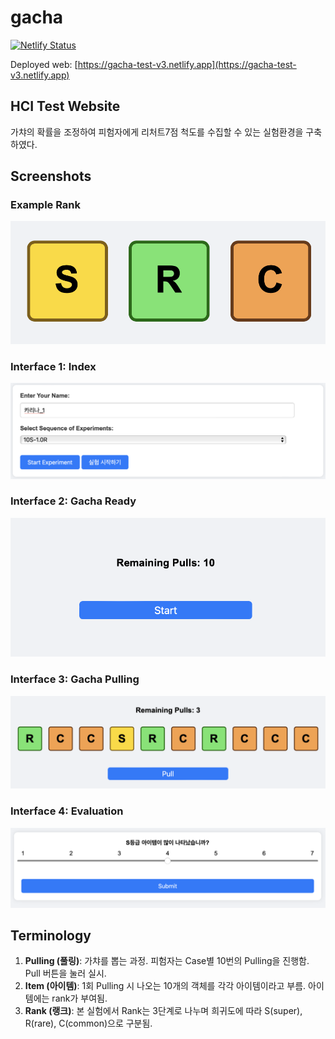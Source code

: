 <!-- # gacha
deployed web : https://gacha-test-v3.netlify.app

HCI test website입니다.

[이미지경로]
./img/example_rank.png
./img/interface_1_index.png
./img/interface_2_gacha_ready.png
./img/interface_3_gacha_pulling.png
./img/interface_4_evaluation.png


가챠의 확률을 조정하여 피험자에게 리처트7점 척도를 수집할수있는 실험환경을 구축하였다. -->

# gacha

<!-- [![Netlify Status](https://api.netlify.com/api/v1/badges/YOUR_BADGE_ID/deploy-status)](https://gacha-test-v3.netlify.app) -->

[![Netlify Status](https://api.netlify.com/api/v1/badges/3679aa29-600c-43b0-afda-93a6155dab27/deploy-status)](https://app.netlify.com/sites/gacha-test-v3/deploys)

Deployed web: [https://gacha-test-v3.netlify.app](https://gacha-test-v3.netlify.app)

## HCI Test Website

가챠의 확률을 조정하여 피험자에게 리처트7점 척도를 수집할 수 있는 실험환경을 구축하였다.

## Screenshots

### Example Rank

![Example Rank](./img/example_rank.png)

### Interface 1: Index

![Interface 1 Index](./img/interface_1_index.png)

### Interface 2: Gacha Ready

![Interface 2 Gacha Ready](./img/interface_2_gacha_ready.png)

### Interface 3: Gacha Pulling

![Interface 3 Gacha Pulling](./img/interface_3_gacha_pulling.png)

### Interface 4: Evaluation

![Interface 4 Evaluation](./img/interface_4_evaluation.png)

## Terminology

1. **Pulling (풀링)**: 가챠를 뽑는 과정. 피험자는 Case별 10번의 Pulling을 진행함. Pull 버튼을 눌러 실시.
2. **Item (아이템)**: 1회 Pulling 시 나오는 10개의 객체를 각각 아이템이라고 부름. 아이템에는 rank가 부여됨.
3. **Rank (랭크)**: 본 실험에서 Rank는 3단계로 나누며 희귀도에 따라 S(super), R(rare), C(common)으로 구분됨.
